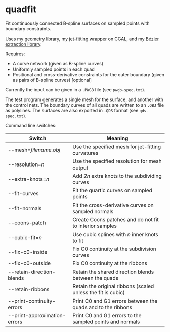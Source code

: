 # quadfit
Fit continuously connected B-spline surfaces on sampled points with boundary constraints.

Uses my [geometry library](https://github.com/salvipeter/libgeom/),
my [jet-fitting wrapper](https://github.com/salvipeter/jet-wrapper/) on CGAL,
and my [Bézier extraction library](https://github.com/salvipeter/bezier-extractions).

Requires:
- A curve network (given as B-spline curves)
- Uniformly sampled points in each quad
- Positional and cross-derivative constraints for the outer boundary (given as pairs of B-spline curves) [optional]

Currently the input can be given in a `.PWGB` file (see `pwgb-spec.txt`).

The test program generates a single mesh for the surface, and another with the control nets.
The boundary curves of all quads are written to an `.OBJ` file as polylines.
The surfaces are also exported in `.QDS` format (see `qds-spec.txt`).

Command line switches:

| Switch                       | Meaning                                                      |
|------------------------------|--------------------------------------------------------------|
| --mesh=*filename.obj*        | Use the specified mesh for jet-fitting curvatures            |
| --resolution=*n*             | Use the specified resolution for mesh output                 |
| --extra-knots=*n*            | Add *2n* extra knots to the subdividing curves               |
| --fit-curves                 | Fit the quartic curves on sampled points                     |
| --fit-normals                | Fit the cross-derivative curves on sampled normals           |
| --coons-patch                | Create Coons patches and do not fit to interior samples      |
| --cubic-fit=*n*              | Use cubic splines with *n* inner knots to fit                |
| --fix-c0-inside              | Fix C0 continuity at the subdivision curves                  |
| --fix-c0-outside             | Fix C0 continuity at the ribbons                             |
| --retain-direction-blends    | Retain the shared direction blends between the quads         |
| --retain-ribbons             | Retain the original ribbons (scaled unless the fit is cubic) |
| --print-continuity-errors    | Print C0 and G1 errors between the quads and to the ribbons  |
| --print-approximation-errors | Print C0 and G1 errors to the sampled points and normals     |
